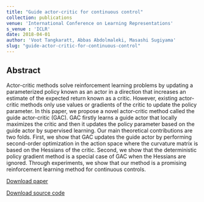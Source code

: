 ```yaml
---
title: "Guide actor-critic for continuous control"
collection: publications
venue: 'International Conference on Learning Representations'
s_venue : 'ICLR'
date: 2018-04-01
author: 'Voot Tangkaratt, Abbas Abdolmaleki, Masashi Sugiyama'
slug: "guide-actor-critic-for-continuous-control"
---
```


<div>
<h2>Abstract</h2>
<p>
Actor-critic methods solve reinforcement learning problems by updating a parameterized policy known as an actor in a direction that increases an estimate of the expected return known as a critic. However, existing actor-critic methods only use values or gradients of the critic to update the policy parameter. In this paper, we propose a novel actor-critic method called the guide actor-critic (GAC). GAC firstly learns a guide actor that locally maximizes the critic and then it updates the policy parameter based on the guide actor by supervised learning. Our main theoretical contributions are two folds. First, we show that GAC updates the guide actor by performing second-order optimization in the action space where the curvature matrix is based on the Hessians of the critic. Second, we show that the deterministic policy gradient method is a special case of GAC when the Hessians are ignored. Through experiments, we show that our method is a promising reinforcement learning method for continuous controls.
</p>
</div>

[Download paper](https://openreview.net/forum?id=BJk59JZ0b)

[Download source code](https://github.com/voot-t/guide-actor-critic)
